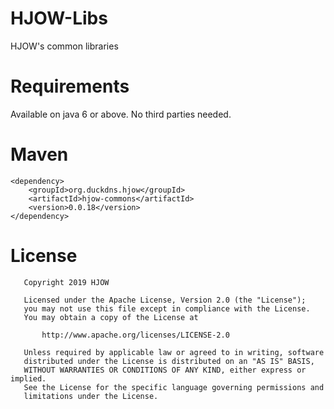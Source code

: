 # HJOW-Libs
HJOW's common libraries

# Requirements
Available on java 6 or above.
No third parties needed.

# Maven
```
<dependency>
    <groupId>org.duckdns.hjow</groupId>
    <artifactId>hjow-commons</artifactId>
    <version>0.0.18</version>
</dependency>
```

# License
```
   Copyright 2019 HJOW

   Licensed under the Apache License, Version 2.0 (the "License");
   you may not use this file except in compliance with the License.
   You may obtain a copy of the License at

       http://www.apache.org/licenses/LICENSE-2.0

   Unless required by applicable law or agreed to in writing, software
   distributed under the License is distributed on an "AS IS" BASIS,
   WITHOUT WARRANTIES OR CONDITIONS OF ANY KIND, either express or implied.
   See the License for the specific language governing permissions and
   limitations under the License.
```
